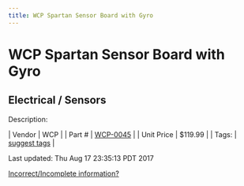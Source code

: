 ```yaml
---
title: WCP Spartan Sensor Board with Gyro
---
```


# WCP Spartan Sensor Board with Gyro
## Electrical / Sensors
Description: 	 

| Vendor | WCP | 
| Part # | [WCP-0045](http://www.wcproducts.net/WCP-0045) | 
| Unit Price | $119.99 | 
| Tags: | [suggest tags](https://docs.google.com/forms/d/e/1FAIpQLSeWyY8v3RgOty-MyWmh9U0iivNYN_molChYyS-0U-o-kOAv_g/viewform) | 

Last updated: Thu Aug 17 23:35:13 PDT 2017

 [Incorrect/Incomplete information?](https://docs.google.com/forms/d/e/1FAIpQLSeWyY8v3RgOty-MyWmh9U0iivNYN_molChYyS-0U-o-kOAv_g/viewform)